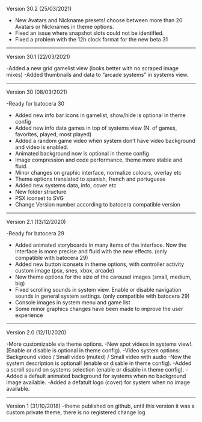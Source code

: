 Version 30.2 (25/03/2021)

- New Avatars and Nickname presets! choose between more than 20 Avatars or Nicknames in theme options.
- Fixed an issue where snapshot slots could not be identified.
- Fixed a problem with the 12h clock format for the new beta 31

-----------------------
Version 30.1 (22/03/2021)

-Added a new grid gamelist view (looks better with no scraped image mixes)
-Added thumbnails and data to “arcade systems” in systems view.

-----------------------
Version 30 (08/03/2021)

-Ready for batocera 30
- Added new info bar icons in gamelist, show/hide is optional in theme config 
- Added new info data games in top of systems view (N. of games, favorites, played, most played)
- Added a random game video when system don’t have video background and video is enabled.
- Animated background now is optional in theme config
- Image compression and code performance, theme more stable and fluid.
- Minor changes on graphic interface, normalize colours, overlay etc
- Theme options translated to spanish, french and portuguese
- Added new systems data, info, cover etc
- New folder structure
- PSX iconset to SVG 
- Change Version number according to batocera compatible version

-------------------------
Version 2.1 (13/12/2020)

-Ready for batocera 29
- Added animated storyboards in many items of the interface. Now the interface is more precise and fluid with the new effects. (only compatible with batocera 29)
- Added new button iconsets in theme options, with controller activity custom image (psx, snes, xbox, arcade)
- New theme options for the size of the carousel images (small, medium, big) 
- Fixed scrolling sounds in system view. Enable or disable navigation sounds in general system settings. (only compatible with batocera 29)
- Console images in system menu and game list
- Some minor graphics changes have been made to improve the user experience

--------------------------
Version 2.0 (12/11/2020)

-More customizable  via theme options.
-New spot videos in systems view!. (Enable or disable is optional in theme config).
-Video system options: Background video / Small video (muted) / Small video with audio
-Now the system description is optional! (enable or disable in theme config).
-Added a scroll sound on systems selection  (enable or disable in theme config).
-Added a default animated background for systems when no background image available.
-Added a defatult logo (cover) for system when no image available.

---------------------------
Version 1 (31/10/2018)
-theme published on github, until this version it was a custom private theme, there is no registered change log 


